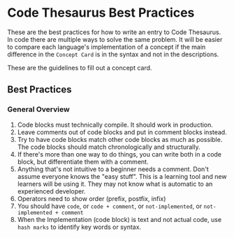 # Code Thesaurus Best Practices

These are the best practices for how to write an entry to Code Thesaurus. In code there are multiple ways to solve the same problem. It will be easier to compare each language's implementation of a concept if the main difference in the `Concept Card` is in the syntax and not in the descriptions. 

These are the guidelines to fill out a concept card. 


## Best Practices

### General Overview

1. Code blocks must technically compile. It should work in production.
2. Leave comments out of code blocks and put in comment blocks instead.
3. Try to have code blocks match other code blocks as much as possible. The code blocks should match chronologically and structurally.  
4. If there's more than one way to do things, you can write both in a code block, but differentiate them with a comment.
5. Anything that's not intuitive to a beginner needs a comment. Don't assume everyone knows the "easy stuff". This is a learning tool and new learners will be using it. They may not know what is automatic to an experienced developer.
6. Operators need to show order (prefix, postfix, infix)
7. You should have `code`, or `code + comment`, or `not-implemented`, or `not-implemented + comment`
8. When the Implementation (code block) is text and not actual code, use `hash marks` to identify key words or syntax.


